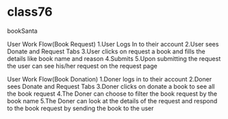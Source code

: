 # class76
bookSanta

User Work Flow(Book Request)
1.User Logs In to their account 
2.User sees Donate and Request Tabs
3.User clicks on request a book and fills the details like book name and reason
4.Submits
5.Upon submitting the request the user can see his/her request on the request page

User Work Flow(Book Donation)
1.Doner logs in to their account
2.Doner sees Donate and Request Tabs
3.Doner clicks on donate a book to see all the book request
4.The Doner can choose to filter the book request by the book name
5.The Doner can look at the details of the request and respond to the book request by sending the book to the user
